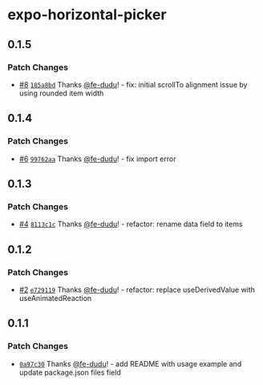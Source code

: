 # expo-horizontal-picker

## 0.1.5

### Patch Changes

- [#8](https://github.com/fe-dudu/expo-horizontal-picker/pull/8) [`185a8bd`](https://github.com/fe-dudu/expo-horizontal-picker/commit/185a8bdfc4f7a5ac5c546abd607fe4145456d8b2) Thanks [@fe-dudu](https://github.com/fe-dudu)! - fix: initial scrollTo alignment issue by using rounded item width

## 0.1.4

### Patch Changes

- [#6](https://github.com/fe-dudu/expo-horizontal-picker/pull/6) [`99762aa`](https://github.com/fe-dudu/expo-horizontal-picker/commit/99762aae5a95e607baa28a796f8f97bb665f05c8) Thanks [@fe-dudu](https://github.com/fe-dudu)! - fix import error

## 0.1.3

### Patch Changes

- [#4](https://github.com/fe-dudu/expo-horizontal-picker/pull/4) [`8113c1c`](https://github.com/fe-dudu/expo-horizontal-picker/commit/8113c1cb0a2a39a22f8a6feba40c12d7a1e33261) Thanks [@fe-dudu](https://github.com/fe-dudu)! - refactor: rename data field to items

## 0.1.2

### Patch Changes

- [#2](https://github.com/fe-dudu/expo-horizontal-picker/pull/2) [`e729119`](https://github.com/fe-dudu/expo-horizontal-picker/commit/e72911998bd791df49d2d9550d062c29ba99d4b8) Thanks [@fe-dudu](https://github.com/fe-dudu)! - refactor: replace useDerivedValue with useAnimatedReaction

## 0.1.1

### Patch Changes

- [`0a97c30`](https://github.com/fe-dudu/expo-horizontal-picker/commit/0a97c30796d803d5c9e1093c6cba9a9a9b72f228) Thanks [@fe-dudu](https://github.com/fe-dudu)! - add README with usage example and update package.json files field
